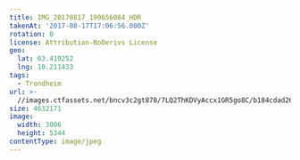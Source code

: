 ```yaml
---
title: IMG_20170817_190656084_HDR
takenAt: '2017-08-17T17:06:56.000Z'
rotation: 0
license: Attribution-NoDerivs License
geo:
  lat: 63.419252
  lng: 10.211433
tags:
  - Trondheim
url: >-
  //images.ctfassets.net/bncv3c2gt878/7LQ2ThKDVyAccx1GR5go8C/b184cdad268b4174d2a289b4451577b7/img_20170817_190656084_hdr_36589278116_o
size: 4632171
image:
  width: 3006
  height: 5344
contentType: image/jpeg
---
```


